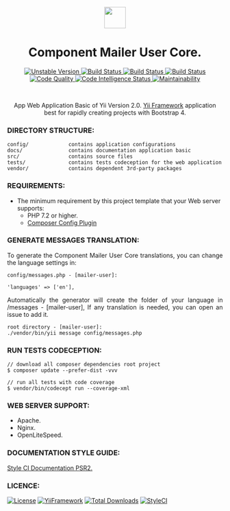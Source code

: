 <p align="center">
    <a href="https://github.com/terabytesoftw/helper-mailer" target="_blank">
        <img src="https://lh3.googleusercontent.com/D9TFw1F6ddPuheDc_tpNptTdvTg-FNNpjLSBN14X6Sc-3JDiOxfE67rEh4OZfygonx1tKei2b2DEOHDLjF6T3xl8e-rkEEPZeGqLTWcS_v2cBRlyo0vcZLDHG5ivSDGIWCsenbol=w2400" height="50px;">
    </a>
    <h1 align="center">Component Mailer User Core.</h1>
</p>

<p align="center">
    <a href="https://packagist.org/packages/terabytesoftw/helper-mailer" target="_blank">
        <img src="https://poser.pugx.org/terabytesoftw/helper-mailer/v/unstable.svg" alt="Unstable Version">
    </a>
    <a href="https://travis-ci.org/terabytesoftw/helper-mailer" target="_blank">
        <img src="https://travis-ci.org/terabytesoftw/helper-mailer.svg?branch=master" alt="Build Status">
    </a>  
    <a href="https://scrutinizer-ci.com/g/terabytesoftw/helper-mailer/" target="_blank">
        <img src="https://scrutinizer-ci.com/g/terabytesoftw/helper-mailer/badges/build.png?b=master" alt="Build Status">
    </a>
    <a href="https://scrutinizer-ci.com/g/terabytesoftw/helper-mailer/" target="_blank">
        <img src="https://scrutinizer-ci.com/g/terabytesoftw/helper-mailer/badges/coverage.png?b=master" alt="Build Status">
    </a>    
    <a href="https://scrutinizer-ci.com/g/terabytesoftw/helper-mailer/?branch=master" target="_blank">
     	<img src="https://scrutinizer-ci.com/g/terabytesoftw/helper-mailer/badges/quality-score.png?b=master" alt="Code Quality">
    </a>
    <a href="https://scrutinizer-ci.com/code-intelligence" target="_blank">
     	<img src="https://scrutinizer-ci.com/g/terabytesoftw/helper-mailer/badges/code-intelligence.svg?b=master" alt="Code Intelligence Status">
    </a>
    <a href="https://codeclimate.com/github/terabytesoftw/helper-mailer/maintainability" target="_blank">
        <img src="https://api.codeclimate.com/v1/badges/9bbe65b6fda1abd74c2c/maintainability" alt="Maintainability">
    </a>		
</p>

</br>

<p align="center">
App Web Application Basic of Yii Version 2.0. <a href="http://www.yiiframework.com/" title="Yii Framework" target="_blank">Yii Framework</a> application best for rapidly creating projects with Bootstrap 4.
</p>

### **DIRECTORY STRUCTURE:**

```
config/             contains application configurations
docs/               contains documentation application basic
src/                contains source files
tests/              contains tests codeception for the web application
vendor/             contains dependent 3rd-party packages
```

### **REQUIREMENTS:**

- The minimum requirement by this project template that your Web server supports:
    - PHP 7.2 or higher.
    - [Composer Config Plugin](https://github.com/hiqdev/composer-config-plugin)

### **GENERATE MESSAGES TRANSLATION:**

<p align="justify">
To generate the Component Mailer User Core translations, you can change the language settings in:
<p>

```
config/messages.php - [mailer-user]:

'languages' => ['en'], 
```
<p align="justify">
 Automatically the generator will create the folder of your language in /messages - [mailer-user], If any translation is needed, you can open an issue to add it.
</p>

```
root directory - [mailer-user]:
./vendor/bin/yii message config/messages.php
```

### **RUN TESTS CODECEPTION:**

~~~
// download all composer dependencies root project
$ composer update --prefer-dist -vvv

// run all tests with code coverage
$ vendor/bin/codecept run --coverage-xml
~~~

### **WEB SERVER SUPPORT:**

- Apache.
- Nginx.
- OpenLiteSpeed.

### **DOCUMENTATION STYLE GUIDE:**

[Style CI Documentation PSR2.](https://docs.styleci.io/presets#psr2)

### **LICENCE:**

[![License](https://poser.pugx.org/terabytesoftw/helper-mailer/license.svg)](LICENSE.md)
[![YiiFramework](https://img.shields.io/badge/Powered_by-Yii_Framework-green.svg?style=flat)](https://www.yiiframework.com/)
[![Total Downloads](https://poser.pugx.org/terabytesoftw/helper-mailer/downloads.svg)](https://packagist.org/packages/terabytesoftw/helper-mailer)
[![StyleCI](https://github.styleci.io/repos/195688130/shield?branch=master)](https://github.styleci.io/repos/195688130)
